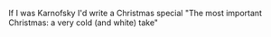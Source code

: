 If I was Karnofsky I'd write a Christmas special "The most important Christmas: a very cold (and white) take"

